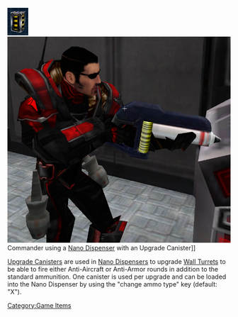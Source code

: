 ![Image:UpgradeCanister.png](../images/UpgradeCanister.png "fig:Image:UpgradeCanister.png")
![](../images/UpgradeCanisterNano.jpg "fig:UpgradeCanisterNano.jpg") Commander
using a [Nano Dispenser](../weapons/Nano_Dispenser.md) with an Upgrade
Canister\]\]

[Upgrade Canisters](Upgrade_Canister.md) are used in [Nano
Dispensers](../weapons/Nano_Dispenser.md) to upgrade [Wall
Turrets](Phalanx.md) to be able to fire either
Anti-Aircraft or Anti-Armor rounds in addition to the standard
ammunition. One canister is used per upgrade and can be loaded into the
Nano Dispenser by using the "change ammo type" key (default: "X").

[Category:Game Items](Category:Game_Items.md)
